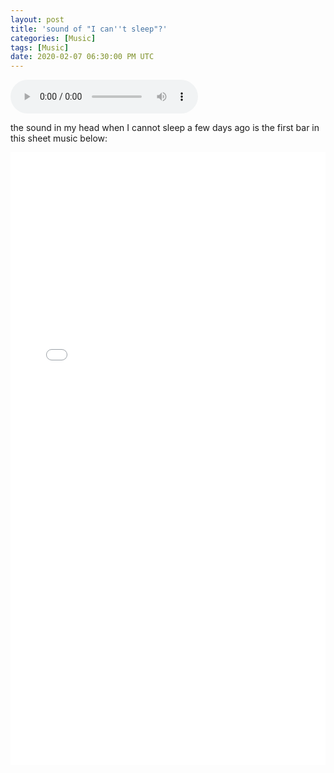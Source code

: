 ```yaml
---
layout: post
title: 'sound of "I can''t sleep"?'
categories: [Music]
tags: [Music]
date: 2020-02-07 06:30:00 PM UTC
---
```


<!-- Feb 8, 2020 02:30:00 AM Philippine Time -->

<audio controls>
  <source src="/files/music/2020-02-08-sound-of-i-cant-sleep.mp3" type="audio/mpeg">
Your browser does not support the audio element.
</audio>

the sound in my head when I cannot sleep a few days ago is the first bar in this sheet music below:

 <!-- (this _might_ be of value later) -->

<!--more-->

<embed src="/files/music/2020-02-08-sound-of-i-cant-sleep.pdf" width="100%" height="980px"/>


